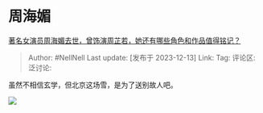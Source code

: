 # 周海媚

[著名女演员周海媚去世，曾饰演周芷若，她还有哪些角色和作品值得铭记？](https://www.zhihu.com/question/634561534/answer/3323520657)

> Author: #NellNell
> Last update: [发布于 2023-12-13]
> Link:
> Tag:
> 评论区:
> 泛讨论:

虽然不相信玄学，但北京这场雪，是为了送别故人吧。

![](https://picx.zhimg.com/80/v2-b2f80d9230d65ef98f98baa9538748e2_1440w.webp?source=2c26e567)
